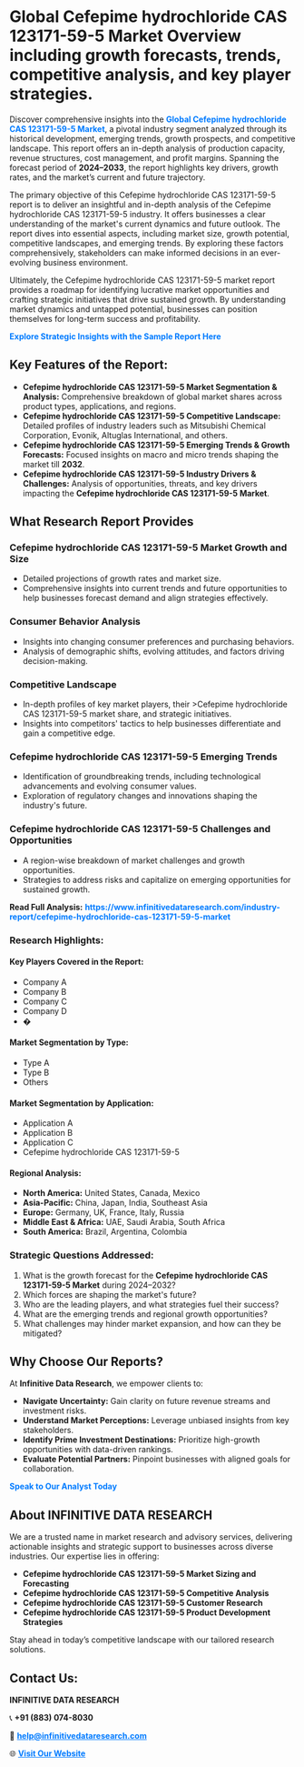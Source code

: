 <h1>Global Cefepime hydrochloride CAS 123171-59-5 Market Overview including growth forecasts, trends, competitive analysis, and key player strategies.</h1>
<p>
Discover comprehensive insights into the 
<a href="https://www.infinitivedataresearch.com/industry-report/cefepime-hydrochloride-cas-123171-59-5-market" rel="dofollow" style="color: #007BFF; text-decoration: none;"><strong>Global Cefepime hydrochloride CAS 123171-59-5 Market</strong></a>, a pivotal industry segment analyzed through its historical development, emerging trends, growth prospects, and competitive landscape. This report offers an in-depth analysis of production capacity, revenue structures, cost management, and profit margins. Spanning the forecast period of <strong>2024–2033</strong>, the report highlights key drivers, growth rates, and the market’s current and future trajectory.
</p>
<p>
The primary objective of this Cefepime hydrochloride CAS 123171-59-5 report is to deliver an insightful and in-depth analysis of the Cefepime hydrochloride CAS 123171-59-5 industry. It offers businesses a clear understanding of the market's current dynamics and future outlook. The report dives into essential aspects, including market size, growth potential, competitive landscapes, and emerging trends. By exploring these factors comprehensively, stakeholders can make informed decisions in an ever-evolving business environment.
</p>
<p>
Ultimately, the Cefepime hydrochloride CAS 123171-59-5 market report provides a roadmap for identifying lucrative market opportunities and crafting strategic initiatives that drive sustained growth. By understanding market dynamics and untapped potential, businesses can position themselves for long-term success and profitability.
</p>
<p>
<a href="https://www.infinitivedataresearch.com/request-sample/reportId=101956" style="color: #007BFF; text-decoration: none;"><strong>Explore Strategic Insights with the Sample Report Here</strong></a>
</p>

<h2>Key Features of the Report:</h2>
<ul>
<li><strong>Cefepime hydrochloride CAS 123171-59-5 Market Segmentation & Analysis:</strong> Comprehensive breakdown of global market shares across product types, applications, and regions.</li>
<li><strong>Cefepime hydrochloride CAS 123171-59-5 Competitive Landscape:</strong> Detailed profiles of industry leaders such as Mitsubishi Chemical Corporation, Evonik, Altuglas International, and others.</li>
<li><strong>Cefepime hydrochloride CAS 123171-59-5 Emerging Trends & Growth Forecasts:</strong> Focused insights on macro and micro trends shaping the market till <strong>2032</strong>.</li>
<li><strong>Cefepime hydrochloride CAS 123171-59-5 Industry Drivers & Challenges:</strong> Analysis of opportunities, threats, and key drivers impacting the <strong>Cefepime hydrochloride CAS 123171-59-5 Market</strong>.</li>
</ul>

<h2>What Research Report Provides</h2>
<h3>Cefepime hydrochloride CAS 123171-59-5 Market Growth and Size</h3>
<ul>
<li>Detailed projections of growth rates and market size.</li>
<li>Comprehensive insights into current trends and future opportunities to help businesses forecast demand and align strategies effectively.</li>
</ul>

<h3>Consumer Behavior Analysis</h3>
<ul>
<li>Insights into changing consumer preferences and purchasing behaviors.</li>
<li>Analysis of demographic shifts, evolving attitudes, and factors driving decision-making.</li>
</ul>

<h3>Competitive Landscape</h3>
<ul>
<li>In-depth profiles of key market players, their >Cefepime hydrochloride CAS 123171-59-5 market share, and strategic initiatives.</li>
<li>Insights into competitors' tactics to help businesses differentiate and gain a competitive edge.</li>
</ul>

<h3>Cefepime hydrochloride CAS 123171-59-5 Emerging Trends</h3>
<ul>
<li>Identification of groundbreaking trends, including technological advancements and evolving consumer values.</li>
<li>Exploration of regulatory changes and innovations shaping the industry's future.</li>
</ul>

<h3>Cefepime hydrochloride CAS 123171-59-5 Challenges and Opportunities</h3>
<ul>
<li>A region-wise breakdown of market challenges and growth opportunities.</li>
<li>Strategies to address risks and capitalize on emerging opportunities for sustained growth.</li>
</ul>
<p><strong>Read Full Analysis:</strong> <a href="https://www.infinitivedataresearch.com/industry-report/cefepime-hydrochloride-cas-123171-59-5-market" rel="dofollow" style="color: #007BFF; text-decoration: none;"><strong>https://www.infinitivedataresearch.com/industry-report/cefepime-hydrochloride-cas-123171-59-5-market</strong></a></p>
<h3>Research Highlights:</h3>
<h4>Key Players Covered in the Report:</h4>
<ul><li>Company A</li><li>Company B</li><li>Company C</li><li>Company D</li><li>�</li></ul>
<h4>Market Segmentation by Type:</h4>
<ul><li>Type A</li><li>Type B</li><li>Others</li></ul>
<h4>Market Segmentation by Application:</h4>
<ul><li>Application A</li><li>Application B</li><li>Application C</li><li>Cefepime hydrochloride CAS 123171-59-5</li></ul>

<h4>Regional Analysis:</h4>
<ul>
<li><strong>North America:</strong> United States, Canada, Mexico</li>
<li><strong>Asia-Pacific:</strong> China, Japan, India, Southeast Asia</li>
<li><strong>Europe:</strong> Germany, UK, France, Italy, Russia</li>
<li><strong>Middle East & Africa:</strong> UAE, Saudi Arabia, South Africa</li>
<li><strong>South America:</strong> Brazil, Argentina, Colombia</li>
</ul>

<h3>Strategic Questions Addressed:</h3>
<ol>
<li>What is the growth forecast for the <strong>Cefepime hydrochloride CAS 123171-59-5 Market</strong> during 2024–2032?</li>
<li>Which forces are shaping the market's future?</li>
<li>Who are the leading players, and what strategies fuel their success?</li>
<li>What are the emerging trends and regional growth opportunities?</li>
<li>What challenges may hinder market expansion, and how can they be mitigated?</li>
</ol>

<h2>Why Choose Our Reports?</h2>
<p>At <strong>Infinitive Data Research</strong>, we empower clients to:</p>
<ul>
<li><strong>Navigate Uncertainty:</strong> Gain clarity on future revenue streams and investment risks.</li>
<li><strong>Understand Market Perceptions:</strong> Leverage unbiased insights from key stakeholders.</li>
<li><strong>Identify Prime Investment Destinations:</strong> Prioritize high-growth opportunities with data-driven rankings.</li>
<li><strong>Evaluate Potential Partners:</strong> Pinpoint businesses with aligned goals for collaboration.</li>
</ul>
<p><a href="https://www.infinitivedataresearch.com/industry-report/cefepime-hydrochloride-cas-123171-59-5-market" rel="dofollow" style="color: #007BFF; text-decoration: none;"><strong>Speak to Our Analyst Today</strong></a></p>

<h2>About INFINITIVE DATA RESEARCH</h2>
<p>We are a trusted name in market research and advisory services, delivering actionable insights and strategic support to businesses across diverse industries. Our expertise lies in offering:</p>
<ul>
<li><strong>Cefepime hydrochloride CAS 123171-59-5 Market Sizing and Forecasting</strong></li>
<li><strong>Cefepime hydrochloride CAS 123171-59-5 Competitive Analysis</strong></li>
<li><strong>Cefepime hydrochloride CAS 123171-59-5 Customer Research</strong></li>
<li><strong>Cefepime hydrochloride CAS 123171-59-5 Product Development Strategies</strong></li>
</ul>
<p>Stay ahead in today’s competitive landscape with our tailored research solutions.</p>

<h2>Contact Us:</h2>
<p><strong>INFINITIVE DATA RESEARCH</strong></p>
<p>📞 <strong>+91 (883) 074-8030</strong></p>
<p>📧 <strong><a href="mailto:help@infinitivedataresearch.com" style="color: #007BFF;">help@infinitivedataresearch.com</a></strong></p>
<p>🌐 <strong><a href="https://www.infinitivedataresearch.com" rel="dofollow" style="color: #007BFF;">Visit Our Website</a></strong></p>